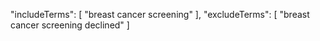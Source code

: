 "includeTerms": [
    "breast cancer screening"
  ],
  "excludeTerms": [
    "breast cancer screening declined"
  ]